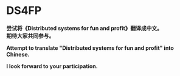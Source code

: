 # DS4FP
**尝试将《Distributed systems for fun and profit》翻译成中文。<br>
  期待大家共同参与。**

**Attempt to translate "Distributed systems for fun and profit" into Chinese.**

**I look forward to your participation.**
